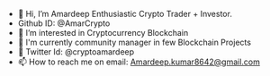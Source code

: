 - 👋 Hi, I’m Amardeep Enthusiastic Crypto Trader + Investor. 
- Github ID: @AmarCrypto 
- 👀 I’m interested in Cryptocurrency Blockchain 
- 🌱 I'm currently community manager in few Blockchain Projects
- 💞️ Twitter Id: @cryptoamardeep
- 📫 How to reach me on email: Amardeep.kumar8642@gmail.com 

<!---
AmarCrypto/AmarCrypto is a ✨ special ✨ repository because its `README.md` (this file) appears on your GitHub profile.
You can click the Preview link to take a look at your changes.
--->

